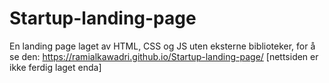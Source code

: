 # Startup-landing-page
En landing page laget av HTML, CSS og JS uten eksterne biblioteker, for å se den: https://ramialkawadri.github.io/Startup-landing-page/ [nettsiden er ikke ferdig laget enda]

